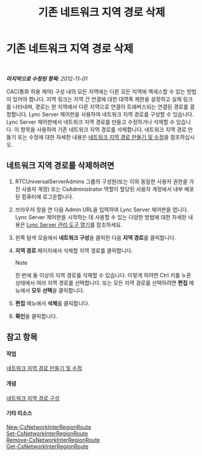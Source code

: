 ﻿---
title: 기존 네트워크 지역 경로 삭제
TOCTitle: 기존 네트워크 지역 경로 삭제
ms:assetid: 6256ff80-5f1e-48b4-928b-24aeb3c1a0e7
ms:mtpsurl: https://technet.microsoft.com/ko-kr/library/JJ688074(v=OCS.15)
ms:contentKeyID: 49885787
ms.date: 08/24/2015
mtps_version: v=OCS.15
ms.translationtype: HT
---

# 기존 네트워크 지역 경로 삭제

 

_**마지막으로 수정된 항목:** 2012-11-01_

CAC(통화 허용 제어) 구성 내의 모든 지역에는 다른 모든 지역에 액세스할 수 있는 방법이 있어야 합니다. 지역 링크는 지역 간 연결에 대한 대역폭 제한을 설정하고 실제 링크를 나타내며, 경로는 한 지역에서 다른 지역으로 연결이 트래버스되는 연결된 경로를 결정합니다. Lync Server 제어판을 사용하여 네트워크 지역 경로를 구성할 수 있습니다. Lync Server 제어판에서 네트워크 지역 경로를 만들고 수정하거나 삭제할 수 있습니다. 이 항목을 사용하여 기존 네트워크 지역 경로를 삭제합니다. 네트워크 지역 경로 만들기 또는 수정에 대한 자세한 내용은 [네트워크 지역 경로 만들기 및 수정](lync-server-2013-creating-or-modifying-network-region-routes.md)을 참조하십시오.

## 네트워크 지역 경로를 삭제하려면

1.  RTCUniversalServerAdmins 그룹의 구성원(또는 이와 동일한 사용자 권한을 가진 사용자 계정) 또는 CsAdministrator 역할이 할당된 사용자 계정에서 내부 배포된 컴퓨터에 로그온합니다.

2.  브라우저 창을 연 다음 Admin URL을 입력하여 Lync Server 제어판을 엽니다. Lync Server 제어판을 시작하는 데 사용할 수 있는 다양한 방법에 대한 자세한 내용은 [Lync Server 관리 도구 열기](lync-server-2013-open-lync-server-administrative-tools.md)를 참조하세요.

3.  왼쪽 탐색 모음에서 **네트워크 구성**을 클릭한 다음 **지역 경로**를 클릭합니다.

4.  **지역 경로** 페이지에서 삭제할 지역 경로를 클릭합니다.
    

    > [!NOTE]
    > 한 번에 둘 이상의 지역 경로를 삭제할 수 있습니다. 이렇게 하려면 Ctrl 키를 누른 상태에서 여러 지역 경로를 선택합니다. 또는 모든 지역 경로를 선택하려면 <STRONG>편집</STRONG> 메뉴에서 <STRONG>모두 선택</STRONG>을 클릭합니다.



5.  **편집** 메뉴에서 **삭제**를 클릭합니다.

6.  **확인**을 클릭합니다.

## 참고 항목

#### 작업

[네트워크 지역 경로 만들기 및 수정](lync-server-2013-creating-or-modifying-network-region-routes.md)  

#### 개념

[네트워크 지역 경로 구성](https://technet.microsoft.com/ko-kr/library/gg133706\(v=ocs.15\))  

#### 기타 리소스

[New-CsNetworkInterRegionRoute](https://docs.microsoft.com/en-us/powershell/module/skype/New-CsNetworkInterRegionRoute)  
[Set-CsNetworkInterRegionRoute](https://docs.microsoft.com/en-us/powershell/module/skype/Set-CsNetworkInterRegionRoute)  
[Remove-CsNetworkInterRegionRoute](https://docs.microsoft.com/en-us/powershell/module/skype/Remove-CsNetworkInterRegionRoute)  
[Get-CsNetworkInterRegionRoute](https://docs.microsoft.com/en-us/powershell/module/skype/Get-CsNetworkInterRegionRoute)

